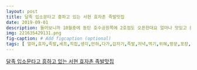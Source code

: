 ```yaml
---
layout: post
title: 달족 입소문타고 흥하고 있는 서현 효자촌 족발맛집
date: 2019-09-01
description: 들어보니까 10월중에 동탄 호수공원쪽에 2호점도 오픈한대요 얼마나 맛있고 흥하면 벌써 2호점까지 족발맛은 다 거기서 거기라 특별히 와 이 집 진짜 맛있다 하는곳이 잘 없었는데 달족은 달랐어요 
img: 221635429131.png
fig-caption: # Add figcaption (optional)
tags: [ 얼마,효자,족발,셰프,직접,생각,만하,다가,갑자기,족발,저녁,먹기,위해,방문,포장,얼마,매장,족발,냄새,기대,셰프,호텔,셰프,정도,진짜,요리,인물,얘기,동안,배달,주문,계속,마안,벌써,소문,소문,생각,무난,보름달,족발,주문,족발,족발,냉채,족발,바베큐,보쌈,등등,종류,훠궈,요즘,족발,어디,서도,메뉴,입맛,먹기,여럿,점심,메뉴,저녁,먹기,점심,족발,정식,보쌈,정식,생각,포장,잠깐,구경,이건,체용,족발,보쌈,도시락,도시락,비쥬,대박,주문,족발,포장,족발,다른,족발,막국수,채소,날치,주먹밥,다시,군침,조합,족발,앞다리,살이,최곤데,달족,앞다리,용한,육안,껍데기,쫄깃쫄깃,야들야들,마늘,레이크,양파,토핑,한층,보임,진짜,거나,살코기,껍데기,조화,엄빠,여기,이서,말랭이,부추,부추,소스,존맛,중간,중간,날치,주먹밥,양도,혜자,보통,크기,정도,정도,양은,야식,안주,족발,아빠,막걸리,맥주,술술,안주,막국수,비쥬,족발,보쌈,막국수,시간,서로,마련,신건,족발,족발,막국수,주먹밥,이서,소문,타고,달족,근처,친구,여기,족발,맛집,요즘,호수,점도,오픈,대요,얼마나,벌써,호점,족발,거기,거기,진짜,달족,족발,자주,달족,효자,촌점,경기도,성남시,분당구,정로,번길,상가,분당,족발,맛집,서현,족발,맛집,달족,효자,촌달족,현달,분당,족발 ]
---
```

[달족 입소문타고 흥하고 있는 서현 효자촌 족발맛집](https://blog.naver.com/spbrdh777?Redirect=Log&logNo=221635429131)